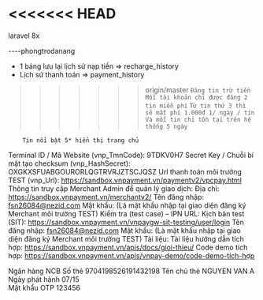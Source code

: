 <<<<<<< HEAD
=======
laravel 8x

----phongtrodanang

-   1 bảng lưu lại lịch sử nạp tiền => recharge_history
-   Lịch sử thanh toán => payment_history

>>>>>>> origin/master
`Đăng tin trừ tiền`
` Mỗi tài khoản chỉ được đăng 2 tin miễn phí`
`Từ tin thứ 3 thì sẽ mất phí 1.000đ 1/ ngày / tin`
`Và mỗi tin chỉ tồn tại trên hệ thống 5 ngày`

`    Tin nổi bật 5* hiển thị trang chủ`

Terminal ID / Mã Website (vnp_TmnCode): 9TDKV0H7
Secret Key / Chuỗi bí mật tạo checksum (vnp_HashSecret): OXGKXSFUABGOURORLQGTRVRJZTSCJQSZ
Url thanh toán môi trường TEST (vnp_Url): https://sandbox.vnpayment.vn/paymentv2/vpcpay.html
Thông tin truy cập Merchant Admin để quản lý giao dịch:
Địa chỉ: https://sandbox.vnpayment.vn/merchantv2/
Tên đăng nhập: fsn26084@nezid.com
Mật khẩu: (Là mật khẩu nhập tại giao diện đăng ký Merchant môi trường TEST)
Kiểm tra (test case) – IPN URL:
Kịch bản test (SIT): https://sandbox.vnpayment.vn/vnpaygw-sit-testing/user/login
Tên đăng nhập: fsn26084@nezid.com
Mật khẩu: (Là mật khẩu nhập tại giao diện đăng ký Merchant môi trường TEST)
Tài liệu:
Tài liệu hướng dẫn tích hợp: https://sandbox.vnpayment.vn/apis/docs/gioi-thieu/
Code demo tích hợp: https://sandbox.vnpayment.vn/apis/vnpay-demo/code-demo-tích-hợp

Ngân hàng NCB
Số thẻ 9704198526191432198
Tên chủ thẻ NGUYEN VAN A
Ngày phát hành 07/15  
Mật khẩu OTP 123456
